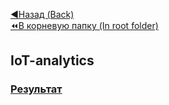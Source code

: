 [:arrow_backward:Назад (Back)](https://github.com/Bloodies/HSE-University-projects/tree/Bloodies/Course-3)  
[:rewind:В корневую папку (In root folder)](https://github.com/Bloodies/HSE-University-projects)  

## IoT-analytics

### [Результат](https://github.com/Bloodies/HSE-University-projects/blob/Bloodies/Course-3/IoT-analytics/IoT_project.pdf)
